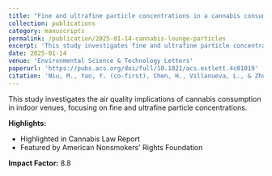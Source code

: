 ```yaml
---
title: "Fine and ultrafine particle concentrations in a cannabis consumption lounge"
collection: publications
category: manuscripts
permalink: /publication/2025-01-14-cannabis-lounge-particles
excerpt: 'This study investigates fine and ultrafine particle concentrations in a cannabis consumption lounge.'
date: 2025-01-14
venue: 'Environmental Science & Technology Letters'
paperurl: 'https://pubs.acs.org/doi/full/10.1021/acs.estlett.4c01019'
citation: 'Niu, M., Yao, Y. (co-first), Chen, H., Villanueva, L., & Zhu, Y. (2025). Fine and ultrafine particle concentrations in a cannabis consumption lounge. <i>Environmental Science & Technology Letters</i>, 12, 183–188.'
---
```


This study investigates the air quality implications of cannabis consumption in indoor venues, focusing on fine and ultrafine particle concentrations.

**Highlights:**
- Highlighted in Cannabis Law Report
- Featured by American Nonsmokers' Rights Foundation

**Impact Factor:** 8.8
